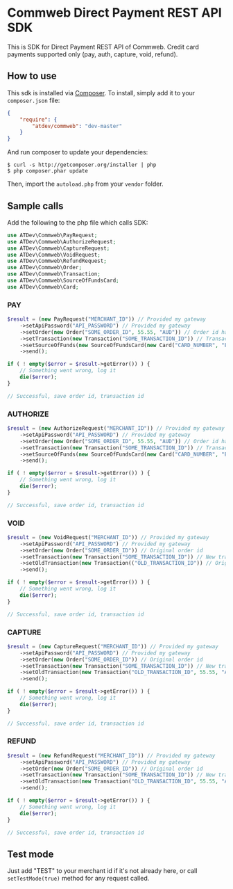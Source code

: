# Commweb Direct Payment REST API SDK

This is SDK for Direct Payment REST API of Commweb.
Credit card payments supported only (pay, auth, capture, void, refund).

## How to use

This sdk is installed via [Composer](http://getcomposer.org/). To install, simply add it to your `composer.json` file:

```json
{
    "require": {
        "atdev/commweb": "dev-master"
    }
}
```

And run composer to update your dependencies:

    $ curl -s http://getcomposer.org/installer | php
    $ php composer.phar update

Then, import the `autoload.php` from your `vendor` folder.

## Sample calls

Add the following to the php file which calls SDK:

```php
use ATDev\Commweb\PayRequest;
use ATDev\Commweb\AuthorizeRequest;
use ATDev\Commweb\CaptureRequest;
use ATDev\Commweb\VoidRequest;
use ATDev\Commweb\RefundRequest;
use ATDev\Commweb\Order;
use ATDev\Commweb\Transaction;
use ATDev\Commweb\SourceOfFundsCard;
use ATDev\Commweb\Card;
```

### PAY

```php
$result = (new PayRequest("MERCHANT_ID")) // Provided my gateway
    ->setApiPassword("API_PASSWORD") // Provided my gateway
    ->setOrder(new Order("SOME_ORDER_ID", 55.55, "AUD")) // Order id has to be unique, amount in money format, AUD is the only one supported now
    ->setTransaction(new Transaction("SOME_TRANSACTION_ID")) // Transaction id has to be unique
    ->setSourceOfFunds(new SourceOfFundsCard(new Card("CARD_NUMBER", "EXP_MONTH", "EXP_YEAR", "CVC"))) // Self explanatory, year is 2-digit
    ->send();

if ( ! empty($error = $result->getError()) ) {
    // Something went wrong, log it
    die($error);
}

// Successful, save order id, transaction id
```

### AUTHORIZE

```php
$result = (new AuthorizeRequest("MERCHANT_ID")) // Provided my gateway
    ->setApiPassword("API_PASSWORD") // Provided my gateway
    ->setOrder(new Order("SOME_ORDER_ID", 55.55, "AUD")) // Order id has to be unique, amount in money format, AUD is the only one supported now
    ->setTransaction(new Transaction("SOME_TRANSACTION_ID")) // Transaction id has to be unique
    ->setSourceOfFunds(new SourceOfFundsCard(new Card("CARD_NUMBER", "EXP_MONTH", "EXP_YEAR", "CVC"))) // Self explanatory, year is 2-digit
    ->send();

if ( ! empty($error = $result->getError()) ) {
    // Something went wrong, log it
    die($error);
}

// Successful, save order id, transaction id
```

### VOID

```php
$result = (new VoidRequest("MERCHANT_ID")) // Provided my gateway
    ->setApiPassword("API_PASSWORD") // Provided my gateway
    ->setOrder(new Order("SOME_ORDER_ID")) // Original order id
    ->setTransaction(new Transaction("SOME_TRANSACTION_ID")) // New transaction id to be created, has to be unique
    ->setOldTransaction(new Transaction(("OLD_TRANSACTION_ID")) // Original transaction id
    ->send();

if ( ! empty($error = $result->getError()) ) {
    // Something went wrong, log it
    die($error);
}

// Successful, save order id, transaction id
```

### CAPTURE

```php
$result = (new CaptureRequest("MERCHANT_ID")) // Provided my gateway
    ->setApiPassword("API_PASSWORD") // Provided my gateway
    ->setOrder(new Order("SOME_ORDER_ID")) // Original order id
    ->setTransaction(new Transaction("SOME_TRANSACTION_ID")) // New transaction id to be created, has to be unique
    ->setOldTransaction(new Transaction("OLD_TRANSACTION_ID", 55.55, "AUD")) // Original transaction id, amount to capture in money format, AUD is the only one supported now
    ->send();

if ( ! empty($error = $result->getError()) ) {
    // Something went wrong, log it
    die($error);
}

// Successful, save order id, transaction id
```

### REFUND

```php
$result = (new RefundRequest("MERCHANT_ID")) // Provided my gateway
    ->setApiPassword("API_PASSWORD") // Provided my gateway
    ->setOrder(new Order("SOME_ORDER_ID")) // Original order id
    ->setTransaction(new Transaction("SOME_TRANSACTION_ID")) // New transaction id to be created, has to be unique
    ->setOldTransaction(new Transaction("OLD_TRANSACTION_ID", 55.55, "AUD")) // Original transaction id, amount to refund in money format, AUD is the only one supported now
    ->send();

if ( ! empty($error = $result->getError()) ) {
    // Something went wrong, log it
    die($error);
}

// Successful, save order id, transaction id
```

## Test mode

Just add "TEST" to your merchant id if it's not already here, or call `setTestMode(true)` method for any request called.
